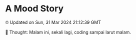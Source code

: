 # A Mood Story

⏰ Updated on Sun, 31 Mar 2024 21:12:39 GMT

💭 Thought: Malam ini, sekali lagi, coding sampai larut malam.

